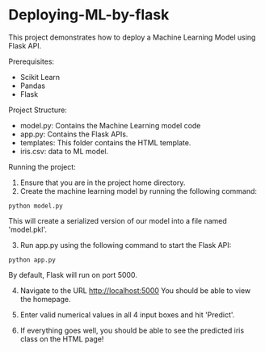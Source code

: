 # Deploying-ML-by-flask

This project demonstrates how to deploy a Machine Learning Model using Flask API.

Prerequisites:

* Scikit Learn
* Pandas
* Flask

Project Structure:

* model.py: Contains the Machine Learning model code 
* app.py: Contains the Flask APIs.
* templates: This folder contains the HTML template.
* iris.csv: data to ML model.

Running the project:

1. Ensure that you are in the project home directory.
2. Create the machine learning model by running the following command:
```
python model.py
```
This will create a serialized version of our model into a file named 'model.pkl'.

3. Run app.py using the following command to start the Flask API:
```
python app.py
```
By default, Flask will run on port 5000.

4. Navigate to the URL <http://localhost:5000>
You should be able to view the homepage.

5. Enter valid numerical values in all 4 input boxes and hit 'Predict'.

6. If everything goes well, you should be able to see the predicted  iris class on the HTML page!
